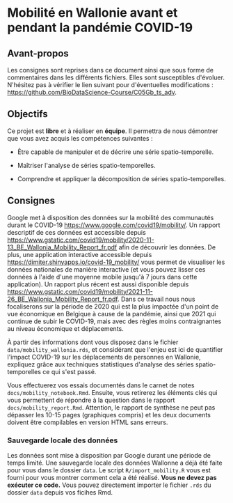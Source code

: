 # Mobilité en Wallonie avant et pendant la pandémie COVID-19

## Avant-propos

Les consignes sont reprises dans ce document ainsi que sous forme de commentaires dans les différents fichiers. Elles sont susceptibles d'évoluer. N'hésitez pas à vérifier le lien suivant pour d'éventuelles modifications : <https://github.com/BioDataScience-Course/C05Gb_ts_adv>.

## Objectifs

Ce projet est **libre** et à réaliser en **équipe**. Il permettra de nous démontrer que vous avez acquis les compétences suivantes :

- Être capable de manipuler et de décrire une série spatio-temporelle.

- Maîtriser l'analyse de séries spatio-temporelles.

- Comprendre et appliquer la décomposition de séries spatio-temporelles.

## Consignes

Google met à disposition des données sur la mobilité des communautés durant le COVID-19 <https://www.google.com/covid19/mobility/>. Un rapport descriptif de ces données est accessible depuis <https://www.gstatic.com/covid19/mobility/2020-11-13_BE_Wallonia_Mobility_Report_fr.pdf> afin de découvrir les données. De plus, une application interactive accessible depuis https://dimiter.shinyapps.io/covid-19_mobility/ vous permet de visualiser les données nationales de manière interactive (et vous pouvez lisser ces données à l'aide d'une moyenne mobile jusqu'à 7 jours dans cette application). Un rapport plus récent est aussi disponible depuis <https://www.gstatic.com/covid19/mobility/2021-11-26_BE_Wallonia_Mobility_Report_fr.pdf>. Dans ce travail nous nous focaliserons sur la période de 2020 qui est la plus impactée d'un point de vue économique en Belgique à cause de la pandémie, ainsi que 2021 qui continue de subir le COVID-19, mais avec des règles moins contraignantes au niveau économique et déplacements.

À partir des informations dont vous disposez dans le fichier `data/mobility_wallonia.rds`, et considérant que l'enjeu est ici de quantifier l'impact COVID-19 sur les déplacements de personnes en Wallonie, expliquez grâce aux techniques statistiques d'analyse des séries spatio-temporelles ce qui s'est passé.

Vous effectuerez vos essais documentés dans le carnet de notes `docs/mobility_notebook.Rmd`. Ensuite, vous retirerez les éléments clés qui vous permettent de répondre à la question dans le rapport `docs/mobility_report.Rmd`. Attention, le rapport de synthèse ne peut pas dépasser les 10-15 pages (graphiques compris) et les deux documents doivent être compilables en version HTML sans erreurs.

### Sauvegarde locale des données

Les données sont mise à disposition par Google durant une période de temps limité. Une sauvegarde locale des données Wallonne a déjà été faite pour vous dans le dossier `data`. Le script `R/import_mobility.R` vous est fourni pour vous montrer comment cela a été réalisé. **Vous ne devez pas exécuter ce code.** Vous pouvez directement importer le fichier `.rds` du dossier `data` depuis vos ficihes Rmd.
